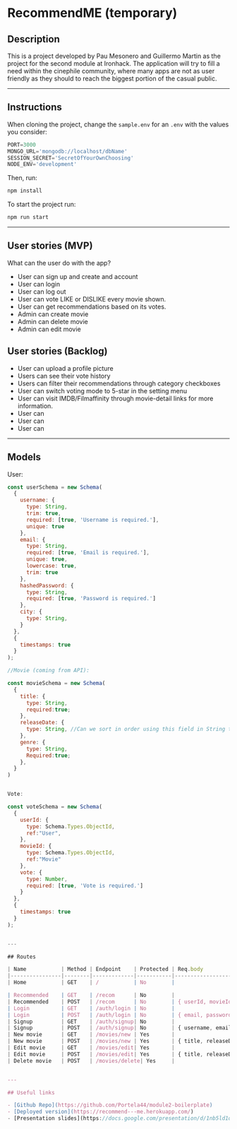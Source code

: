 # RecommendME (temporary)

## Description

This is a project developed by Pau Mesonero and Guillermo Martin as the project for the second module at Ironhack. The application will try to fill a need within the cinephile community, where many apps are not as user friendly as they should to reach the biggest portion of the casual public.

---

## Instructions

When cloning the project, change the <code>sample.env</code> for an <code>.env</code> with the values you consider:
```js
PORT=3000
MONGO_URL='mongodb://localhost/dbName'
SESSION_SECRET='SecretOfYourOwnChoosing'
NODE_ENV='development'
```
Then, run:
```bash
npm install
```
To start the project run:
```bash
npm run start
```

---

## User stories (MVP)

What can the user do with the app?
- User can sign up and create and account
- User can login
- User can log out
- User can vote LIKE or DISLIKE every movie shown.
- User can get recommendations based on its votes.
- Admin can create movie
- Admin can delete movie
- Admin can edit movie


## User stories (Backlog)

- User can upload a profile picture
- Users can see their vote history
- Users can filter their recommendations through category checkboxes
- User can switch voting mode to 5-star in the setting menu
- User can visit IMDB/Filmaffinity through movie-detail links for more information.
- User can 
- User can
- User can

---

## Models

User:

```js
const userSchema = new Schema(
  {
    username: {
      type: String,
      trim: true,
      required: [true, 'Username is required.'],
      unique: true
    },
    email: {
      type: String,
      required: [true, 'Email is required.'],
      unique: true,
      lowercase: true,
      trim: true
    },
    hashedPassword: {
      type: String,
      required: [true, 'Password is required.']
    },
    city: {
      type: String,
    }
  },
  {
    timestamps: true
  }
);

//Movie (coming from API): 

const movieSchema = new Schema(
  {
    title: {
      type: String,
      required:true;
    },
    releaseDate: {
      type: String, //Can we sort in order using this field in String type?
    },
    genre: {
      type: String,
      Required:true;
    },
  }
)


Vote: 

const voteSchema = new Schema(
  {
    userId: {
      type: Schema.Types.ObjectId,
      ref:"User",
    },
    movieId: {
      type: Schema.Types.ObjectId,
      ref:"Movie"
    },
    vote: {
      type: Number,
      required: [true, 'Vote is required.']
    }
  },
  {
    timestamps: true
  }
); 


---

## Routes

| Name           | Method | Endpoint    | Protected | Req.body            | Redirects |
|----------------|--------|-------------|-----------|---------------------|-----------|
| Home           | GET    | /           | No        |                     |           |

| Recommended    | GET    | /recom      | No        |                     |           |
| Recommended    | POST   | /recom      | No        | { userId, movieId, vote }|      |
| Login          | GET    | /auth/login | No        |                     |           |
| Login          | POST   | /auth/login | No        | { email, password } | /         |
| Signup         | GET    | /auth/signup| No        |                     |           |
| Signup         | POST   | /auth/signup| No        | { username, email, password, city }| /auth/login|
| New movie      | GET    | /movies/new | Yes       |                     |           |
| New movie      | POST   | /movies/new | Yes       | { title, releaseDate, genre }| /movies/:movieId |
| Edit movie     | GET    | /movies/edit| Yes       |                     |          |
| Edit movie     | POST   | /movies/edit| Yes       | { title, releaseDate, genre }| /movies/:movieId |
| Delete movie   | POST   | /movies/delete| Yes     |                     | /        |


---

## Useful links

- [Github Repo](https://github.com/Portela44/module2-boilerplate)
- [Deployed version](https://recommend---me.herokuapp.com/)
- [Presentation slides](https://docs.google.com/presentation/d/1nb5ld1qiLS15eh0Pe6Pyt_9-m7XTqG3E5ERNxq8etDE/edit#slide=id.gd2f231c4a7_1_0)
